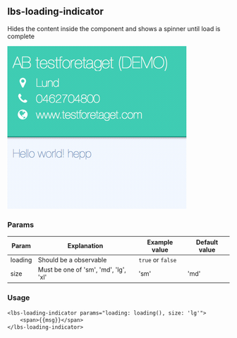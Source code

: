 ## lbs-loading-indicator
Hides the content inside the component and shows a spinner until load is complete

![A loading indicator](../assets/images/loading-indicator.gif)

### Params
Param           | Explanation                     | Example value      | Default value
--------------- | ------------------------------- | ------------------ | --------------
loading         | Should be a observable          | `true` or `false`  |
size            | Must be one of 'sm', 'md', 'lg', 'xl' | 'sm'         | 'md'


### Usage
```
<lbs-loading-indicator params="loading: loading(), size: 'lg'">
    <span>{{msg}}</span>
</lbs-loading-indicator>
```